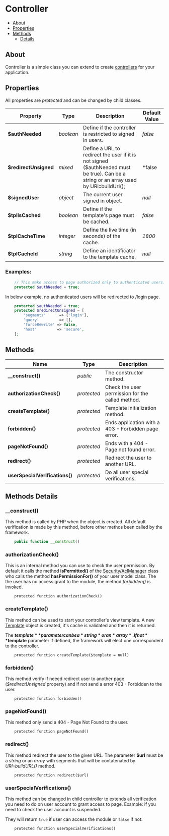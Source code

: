 # Controller

*   [About](#about)
*   [Properties](#properties)
*   [Methods](#methods)
    *   [Details](#methods-details)

## About

Controller is a simple class you can extend to create
[controllers](/documentation/en/Controllers.md) for your application.

## Properties

All properties are *protected* and can be changed by child classes.

|Property|Type|Description|Default Value|
|---|---|---|---|
|**$authNeeded**|*boolean*|Define if the controller is restricted to signed in users.|*false*|
|**$redirectUnsigned**|*mixed*|Define a URL to redirect the user if it is not signed ($authNeeded must be true). Can be a string or an array used by URI::buildUrl();|*false|
|**$signedUser**|*object*|The current user signed in object.|*null*|
|**$tplIsCached**|*boolean*|Define if the template's page must be cached.|*false*|
|**$tplCacheTime**|*integer*|Define the live time (in seconds) of the cache.|*1800*|
|**$tplCacheId**|*string*|Define an identificator to the template cache.|*null*|

### Examples:
```php
    // This make access to page authorized only to authenticated users.
    protected $authNeeded = true;
```

In below example, no authenticated users will be redirected to /login page.
```php
    protected $authNeeded = true;
    protected $redirectUnsigned = [
        'segments'      => ['login'],
        'query'         => [],
        'forceRewrite' => false,
        'host'         => 'secure',
    ];
```

## Methods

|Name|Type|Description|
|---|---|---|
|**__construct()**|*public*|The constructor method.|
|**authorizationCheck()**|*protected*|Check the user permission for the called method.|
|**createTemplate()**|*protected*|Template initialization method.|
|**forbidden()**|*protected*|Ends application with a 403 - Forbidden page error.|
|**pageNotFound()**|*protected*|Ends with a 404 - Page not found error.|
|**redirect()**|*protected*|Redirect the user to another URL.|
|**userSpecialVerifications()**|*protected*|Do all user special verifications.|

## Methods Details

### __construct()

This method is called by PHP when the object is created. All default
verification is made by this method, before other methos been called by the
framework.

```php
    public function __construct()
```

### authorizationCheck()

This is an internal method you can use to check the user permission. By default
it calls the method **isPermitted()** of the
[Security/AclManager](/documentation/en/library/Security/AclManager.md) class
who calls the method **hasPermissionFor()** of your user model class. The the
user has no access grant to the module, the method *forbidden()* is invoked.

```
    protected function authorizationCheck()
```

### createTemplate()

This method can be used to start your controller's view template. A new
[Template](/documentation/en/library/Template.md) object is created, it's cache
is validated and then it is returned.

The **$template** parameter can be a *string* or an *array*. If not
**$template** parameter if defined, the framework will elect one correspondent
to the controller.

```
    protected function createTemplate($template = null)
```

### forbidden()

This method verify if neeed redirect user to another page (*$redirectUnsigned*
property) and if not send a error 403 - Forbidden to the user.

```
    protected function forbidden()
```

### pageNotFound()

This method only send a 404 - Page Not Found to the user.

```
    protected function pageNotFound()
```

### redirect()

This method redirect the user to the given URL. The parameter **$url** must be a
*string* or an *array* with segments that will be contatenated by
*URI::buildURL()* method.

```
    protected function redirect($url)
```

### userSpecialVerifications()

This method can be changed in child controller to extends all verification you
need to do on user account to grant access to page. Example: if you need to
check the user account is suspended.

They will return `true` if user can access the module or `false` if not.

```
    protected function userSpecialVerifications()
```